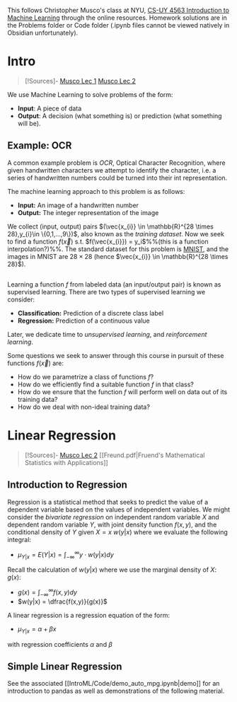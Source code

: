This follows Christopher Musco's class at NYU, [CS-UY 4563 Introduction to Machine Learning](https://www.chrismusco.com/introml2020/) through the online resources. Homework solutions are in the Problems folder or Code folder (.ipynb files cannot be viewed natively in Obsidian unfortunately). 

# Intro
>[!Sources]- 
>[Musco Lec 1](https://www.chrismusco.com/introml2020/lectures/lec1.pdf)
>[Musco Lec 2](https://www.chrismusco.com/introml2020/lectures/lec2_annotated.pdf)

We use Machine Learning to solve problems of the form:
- **Input**: A piece of data
- **Output**: A decision (what something is) or prediction (what something will be).

## Example: OCR
A common example problem is *OCR*, Optical Character Recognition, where given handwritten characters we attempt to identify the character, i.e. a series of handwritten numbers could be turned into their int representation.

The machine learning approach to this problem is as follows:
- **Input:** An image of a handwritten number
- **Output:** The integer representation of the image

We collect (input, output) pairs $(\vec{x_{i}} \in \mathbb{R}^{28 \times 28},y_{i}\in \{0,1,...,9\})$, also known as the *training dataset*. Now we seek to find a function $f(\vec{x})$ s.t. $f(\vec{x_{i}}) = y_i$%%(this is a function interpolation?)%%.  The standard dataset for this problem is [MNIST](http://yann.lecun.com/exdb/mnist/), and the images in MNIST are $28 \times 28$ (hence $\vec{x_{i}} \in \mathbb{R}^{28 \times 28}$).
## 
Learning a function $f$ from labeled data (an input/output pair) is known as supervised learning. There are two types of supervised learning we consider:
- **Classification:** Prediction of a discrete class label
- **Regression:** Prediction of a continuous value

Later, we dedicate time to *unsupervised learning*, and *reinforcement learning*.

Some questions we seek to answer through this course in pursuit of these functions $f(\vec{x})$ are:
- How do we parametrize a class of functions $f$?
- How do we efficiently find a suitable function $f$ in that class?
- How do we ensure that the function $f$ will perform well on data out of its training data?
- How do we deal with non-ideal training data? 

# Linear Regression
>[!Sources]- 
>[Musco Lec 2](https://www.chrismusco.com/introml2020/lectures/lec2_annotated.pdf)
>[[Freund.pdf|Fruend's Mathematical Statistics with Applications]]

## Introduction to Regression
Regression is a statistical method that seeks to predict the value of a dependent variable based on the values of independent variables. We might consider the *bivariate regression* on independent random variable $X$ and dependent random variable $Y$, with joint density function $f(x,y)$, and the conditional density of $Y$ given $X=x$ $w(y|x)$ where we evaluate the following integral:
- $\mu_{Y|x}=E(Y|x)=\int_{-\infty}^{\infty}y \cdot w(y|x)dy$

Recall the calculation of $w(y|x)$ where we use the marginal density of $X$: $g(x)$:
- $g(x) = \int_{-\infty}^{\infty}f(x,y)dy$
- $w(y|x) = \dfrac{f(x,y)}{g(x)}$

A linear regression is a regression equation of the form:
- $\mu_{Y|x}=\alpha+\beta x$

with regression coefficients $\alpha$ and $\beta$

## Simple Linear Regression
See the associated [[IntroML/Code/demo_auto_mpg.ipynb|demo]] for an introduction to pandas as well as demonstrations of the following material. 

